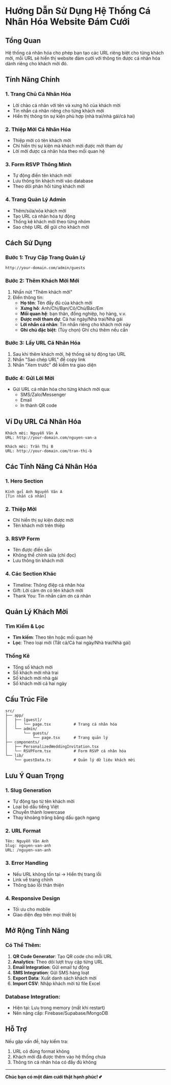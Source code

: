 # Hướng Dẫn Sử Dụng Hệ Thống Cá Nhân Hóa Website Đám Cưới

## Tổng Quan

Hệ thống cá nhân hóa cho phép bạn tạo các URL riêng biệt cho từng khách mời, mỗi URL sẽ hiển thị website đám cưới với thông tin được cá nhân hóa dành riêng cho khách mời đó.

## Tính Năng Chính

### 1. **Trang Chủ Cá Nhân Hóa**
- Lời chào cá nhân với tên và xưng hô của khách mời
- Tin nhắn cá nhân riêng cho từng khách mời
- Hiển thị thông tin sự kiện phù hợp (nhà trai/nhà gái/cả hai)

### 2. **Thiệp Mời Cá Nhân Hóa**
- Thiệp mời có tên khách mời
- Chỉ hiển thị sự kiện mà khách mời được mời tham dự
- Lời mời được cá nhân hóa theo mối quan hệ

### 3. **Form RSVP Thông Minh**
- Tự động điền tên khách mời
- Lưu thông tin khách mời vào database
- Theo dõi phản hồi từng khách mời

### 4. **Trang Quản Lý Admin**
- Thêm/sửa/xóa khách mời
- Tạo URL cá nhân hóa tự động
- Thống kê khách mời theo từng nhóm
- Sao chép URL để gửi cho khách mời

## Cách Sử Dụng

### Bước 1: Truy Cập Trang Quản Lý
```
http://your-domain.com/admin/guests
```

### Bước 2: Thêm Khách Mời Mới
1. Nhấn nút "Thêm khách mời"
2. Điền thông tin:
   - **Họ tên**: Tên đầy đủ của khách mời
   - **Xưng hô**: Anh/Chị/Bạn/Cô/Chú/Bác/Em
   - **Mối quan hệ**: bạn thân, đồng nghiệp, họ hàng, v.v.
   - **Được mời tham dự**: Cả hai ngày/Nhà trai/Nhà gái
   - **Lời nhắn cá nhân**: Tin nhắn riêng cho khách mời này
   - **Ghi chú đặc biệt**: (Tùy chọn) Ghi chú thêm nếu cần

### Bước 3: Lấy URL Cá Nhân Hóa
1. Sau khi thêm khách mời, hệ thống sẽ tự động tạo URL
2. Nhấn "Sao chép URL" để copy link
3. Nhấn "Xem trước" để kiểm tra giao diện

### Bước 4: Gửi Lời Mời
- Gửi URL cá nhân hóa cho từng khách mời qua:
  - SMS/Zalo/Messenger
  - Email
  - In thành QR code

## Ví Dụ URL Cá Nhân Hóa

```
Khách mời: Nguyễn Văn A
URL: http://your-domain.com/nguyen-van-a

Khách mời: Trần Thị B  
URL: http://your-domain.com/tran-thi-b
```

## Các Tính Năng Cá Nhân Hóa

### 1. **Hero Section**
```
Kính gửi Anh Nguyễn Văn A
[Tin nhắn cá nhân]
```

### 2. **Thiệp Mời**
- Chỉ hiển thị sự kiện được mời
- Tên khách mời trên thiệp

### 3. **RSVP Form**
- Tên được điền sẵn
- Không thể chỉnh sửa (chỉ đọc)
- Lưu thông tin khách mời

### 4. **Các Section Khác**
- Timeline: Thông điệp cá nhân hóa
- Gift: Lời cảm ơn có tên khách mời
- Thank You: Tin nhắn cảm ơn cá nhân

## Quản Lý Khách Mời

### Tìm Kiếm & Lọc
- **Tìm kiếm**: Theo tên hoặc mối quan hệ
- **Lọc**: Theo loại mời (Tất cả/Cả hai ngày/Nhà trai/Nhà gái)

### Thống Kê
- Tổng số khách mời
- Số khách mời nhà trai
- Số khách mời nhà gái  
- Số khách mời cả hai ngày

## Cấu Trúc File

```
src/
├── app/
│   ├── [guest]/
│   │   └── page.tsx          # Trang cá nhân hóa
│   └── admin/
│       └── guests/
│           └── page.tsx      # Trang quản lý
├── components/
│   ├── PersonalizedWeddingInvitation.tsx
│   └── RSVPForm.tsx          # Form RSVP cá nhân hóa
└── lib/
    └── guestData.ts          # Quản lý dữ liệu khách mời
```

## Lưu Ý Quan Trọng

### 1. **Slug Generation**
- Tự động tạo từ tên khách mời
- Loại bỏ dấu tiếng Việt
- Chuyển thành lowercase
- Thay khoảng trắng bằng dấu gạch ngang

### 2. **URL Format**
```
Tên: Nguyễn Văn Anh
Slug: nguyen-van-anh
URL: /nguyen-van-anh
```

### 3. **Error Handling**
- Nếu URL không tồn tại → Hiển thị trang lỗi
- Link về trang chính
- Thông báo lỗi thân thiện

### 4. **Responsive Design**
- Tối ưu cho mobile
- Giao diện đẹp trên mọi thiết bị

## Mở Rộng Tính Năng

### Có Thể Thêm:
1. **QR Code Generator**: Tạo QR code cho mỗi URL
2. **Analytics**: Theo dõi lượt truy cập từng URL
3. **Email Integration**: Gửi email tự động
4. **SMS Integration**: Gửi SMS hàng loạt
5. **Export Data**: Xuất danh sách khách mời
6. **Import CSV**: Nhập khách mời từ file Excel

### Database Integration:
- Hiện tại: Lưu trong memory (mất khi restart)
- Nên nâng cấp: Firebase/Supabase/MongoDB

## Hỗ Trợ

Nếu gặp vấn đề, hãy kiểm tra:
1. URL có đúng format không
2. Khách mời đã được thêm vào hệ thống chưa
3. Thông tin cá nhân hóa có đầy đủ không

---

**Chúc bạn có một đám cưới thật hạnh phúc! 💕**
